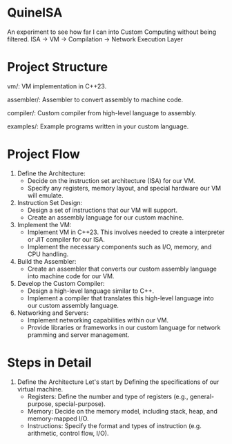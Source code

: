 # QuineISA
An experiment to see how far I can into Custom Computing without being filtered. ISA -> VM -> Compilation -> Network Execution Layer

# Project Structure
vm/: VM implementation in C++23.

assembler/: Assembler to convert assembly to machine code.

compiler/: Custom compiler from high-level language to assembly.

examples/: Example programs written in your custom language.

# Project Flow
1. Define the Architecture:
   - Decide on the instruction set architecture (ISA) for our VM.
   - Specify any registers, memory layout, and special hardware our VM will emulate.
2. Instruction Set Design:
   - Design a set of instructions that our VM will support.
   - Create an assembly language for our custom machine.
3. Implement the VM:
   - Implement VM in C++23. This involves needed to create a interpreter or JIT compiler for our ISA.
   - Implement the necessary components such as I/O, memory, and CPU handling.
4. Build the Assembler:
   - Create an assembler that converts our custom assembly language into machine code for our VM.
5. Develop the Custom Compiler:
   - Design a high-level language similar to C++.
   - Implement a compiler that translates this high-level language into our custom assembly language.
6. Networking and Servers:
   - Implement networking capabilities within our VM.
   - Provide libraries or frameworks in our custom language for network pramming and server management.

# Steps in Detail
1. Define the Architecture
   Let's start by Defining the specifications of our virtual machine.
   - Registers: Define the number and type of registers (e.g., general-purpose, special-purpose).
   - Memory: Decide on the memory model, including stack, heap, and memory-mapped I/O.
   - Instructions: Specify the format and types of instruction (e.g. arithmetic, control flow, I/O). 
